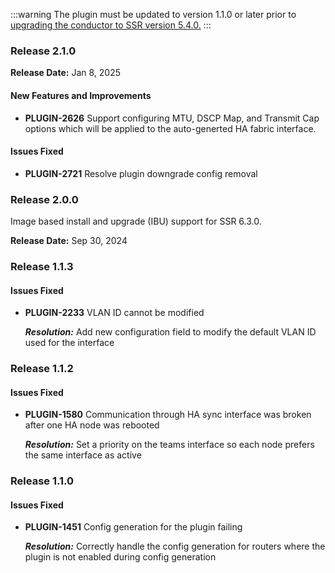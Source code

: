 <!--- HA Sync Plugin Release Notes--->
:::warning
The plugin must be updated to version 1.1.0 or later prior to [upgrading the conductor to SSR version 5.4.0.](intro_upgrade_considerations.md#plugin-configuration-generation-changes)
:::

### Release 2.1.0

**Release Date:** Jan 8, 2025

#### New Features and Improvements
- **PLUGIN-2626** Support configuring MTU, DSCP Map, and Transmit Cap options which will be applied to the auto-generted HA fabric interface.

#### Issues Fixed
- **PLUGIN-2721** Resolve plugin downgrade config removal

### Release 2.0.0

Image based install and upgrade (IBU) support for SSR 6.3.0.

**Release Date:** Sep 30, 2024

### Release 1.1.3

#### Issues Fixed

- **PLUGIN-2233**  VLAN ID cannot be modified

  _**Resolution:**_ Add new configuration field to modify the default VLAN ID used for the interface

### Release 1.1.2

#### Issues Fixed

- **PLUGIN-1580**  Communication through HA sync interface was broken after one HA node was rebooted

  _**Resolution:**_ Set a priority on the teams interface so each node prefers the same interface as active

### Release 1.1.0

#### Issues Fixed

- **PLUGIN-1451**  Config generation for the plugin failing

  _**Resolution:**_ Correctly handle the config generation for routers where the plugin is not enabled during config generation
